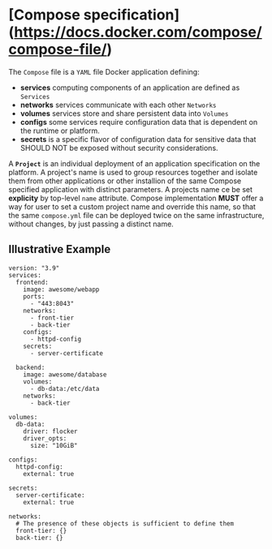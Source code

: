 # [Compose specification] (https://docs.docker.com/compose/compose-file/)

The `Compose` file is a `YAML` file Docker application defining:
+ **services** computing components of an application are defined as `Services`
+ **networks** services communicate with each other `Networks`
+ **volumes** services store and share persistent data into `Volumes`
+ **configs** some services require configuration data that is dependent on the runtime or platform.
+ **secrets** is a specific flavor of configuration data for sensitive data that SHOULD NOT be exposed without security considerations.

A **`Project`** is an individual deployment of an application specification on the platform. A project's name is used to group resources together and isolate them from other applications or other installion of the same Compose specified application with distinct parameters. A projects name ce be set **explicity** by top-level `name` attribute. Compose implementation **MUST** offer a way for user to set a custom project name and override this name, so that the same `compose.yml` file can be deployed twice on the same infrastructure, without changes, by just passing a distinct name.

## Illustrative Example

```
version: "3.9"
services:
  frontend:
    image: awesome/webapp
    ports:
      - "443:8043"
    networks:
      - front-tier
      - back-tier
    configs:
      - httpd-config
    secrets:
      - server-certificate

  backend:
    image: awesome/database
    volumes:
      - db-data:/etc/data
    networks:
      - back-tier

volumes:
  db-data:
    driver: flocker
    driver_opts:
      size: "10GiB"

configs:
  httpd-config:
    external: true

secrets:
  server-certificate:
    external: true

networks:
  # The presence of these objects is sufficient to define them
  front-tier: {}
  back-tier: {}
```
